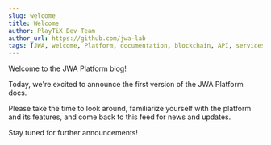 ```yaml
---
slug: welcome
title: Welcome
author: PlayTiX Dev Team
author_url: https://github.com/jwa-lab
tags: [JWA, welcome, Platform, documentation, blockchain, API, services]
---
```


Welcome to the JWA Platform blog!

Today, we're excited to announce the first version of the JWA Platform docs.

Please take the time to look around, familiarize yourself with the platform and its features, and come back to this feed for news and updates.

Stay tuned for further announcements!
